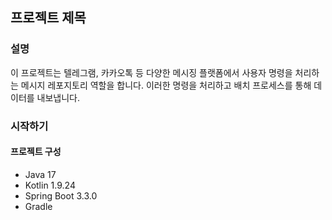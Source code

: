## 프로젝트 제목

### 설명
이 프로젝트는 텔레그램, 카카오톡 등 다양한 메시징 플랫폼에서 사용자 명령을 처리하는 메시지 레포지토리 역할을 합니다. 이러한 명령을 처리하고 배치 프로세스를 통해 데이터를 내보냅니다.

### 시작하기
#### 프로젝트 구성
- Java 17
- Kotlin 1.9.24
- Spring Boot 3.3.0
- Gradle